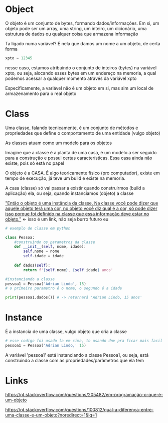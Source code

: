 # Object
O objeto é um conjunto de bytes, formando dados/informações. Em si, um objeto pode ser um array, uma string, um inteiro, um dicionário, uma estrutura de dados ou qualquer coisa que armazena informação

Ta ligado numa variável? É nela que damos um nome a um objeto, de certa forma

```python
xpto = 12345
```

nesse caso, estamos atribuindo o conjunto de inteiros (bytes) na variável xpto, ou seja, alocando esses bytes em um endereço na memoria, a qual podemos acessar a qualquer momento através da variável xpto

Especificamente, a variável não é um objeto em si, mas sim um local de armazenamento para o real objeto

# Class
Uma classe, falando tecnicamente, é um conjunto de métodos e propriedades que define o comportamento de uma entidade (vulgo objeto)

As classes atuam como um modelo para os objetos

Imagine que a classe é a planta de uma casa, é um modelo a ser seguido para a construção e possui certas características. Essa casa ainda não existe, pois só está no papel

O objeto é a CASA. É algo teoricamente físico (pro computador), existe em tempo de execução, já teve um build e existe na memoria.

A casa (classe) só vai passar a existir quando construirmos (build a aplicação) ela, ou seja, quando instanciamos (objeto) a classe

["Então o objeto é uma instância da classe. Na classe você pode dizer que aquele objeto terá uma cor, no objeto você diz qual é a cor, só pode dizer isso porque foi definido na classe que essa informação deve estar no objeto."](https://pt.stackoverflow.com/questions/100812/qual-a-diferen%C3%A7a-entre-uma-classe-e-um-objeto?noredirect=1&lq=1#:~:text=Ent%C3%A3o%20o%20objeto%20%C3%A9%20uma%20inst%C3%A2ncia%20da%20classe.%20Na%20classe%20voc%C3%AA%20pode%20dizer%20que%20aquele%20objeto%20ter%C3%A1%20uma%20cor%2C%20no%20objeto%20voc%C3%AA%20diz%20qual%20%C3%A9%20a%20cor%2C%20s%C3%B3%20pode%20dizer%20isso%20porque%20foi%20definido%20na%20classe%20que%20essa%20informa%C3%A7%C3%A3o%20deve%20estar%20no%20objeto.) <- isso é um link, não seja burro futuro eu

```python
# exemplo de classe em python

class Pessoa:
	#construindo os parametros da classe
	def __init__(self, nome, idade):
		self.nome = nome
		self.idade = idade
		
	def dados(self):
		return f'{self.nome}, {self.idade} anos'

#instanciando a classe
pessoa1 = Pessoa('Adrian Lindo', 15) 
# o primeiro parametro é o nome, o segundo é a idade

print(pessoa1.dados()) # -> retornará 'Adrian Lindo, 15 anos'
```


# Instance

É a instancia de uma classe, vulgo objeto que cria a classe

```python
# esse codigo foi usado la em cima, to usando dnv pra ficar mais facil
pessoa1 = Pessoa('Adrian Lindo,' 15)
```

A variável 'pessoa1' está instanciando a classe Pessoa1, ou seja, está construindo a classe com as propriedades/parâmetros que ela tem
# Links

https://pt.stackoverflow.com/questions/205482/em-programação-o-que-é-um-objeto

https://pt.stackoverflow.com/questions/100812/qual-a-diferença-entre-uma-classe-e-um-objeto?noredirect=1&lq=1